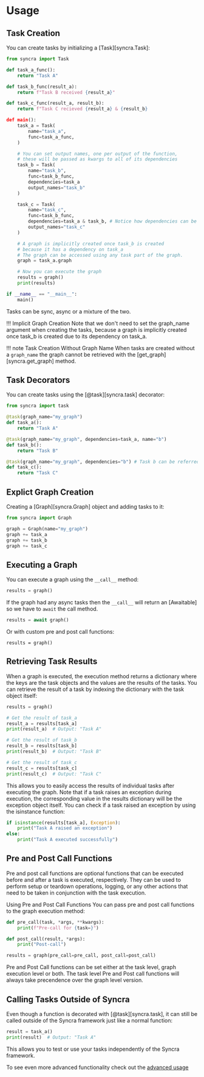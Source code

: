 # Usage


## Task Creation

You can create tasks by initializing a [Task][syncra.Task]:

```python
from syncra import Task

def task_a_func():
    return "Task A"

def task_b_func(result_a):
    return f"Task B received {result_a}"

def task_c_func(result_a, result_b):
    return f"Task C recieved {result_a} & {result_b}

def main():
    task_a = Task(
        name="task_a",
        func=task_a_func,
    )

    # You can set output names, one per output of the function, 
    # these will be passed as kwargs to all of its dependencies
    task_b = Task(
        name="task_b",
        func=task_b_func,
        dependencies=task_a
        output_names="task_b" 
    )

    task_c = Task(
        name="task_c",
        func=task_b_func,
        dependencies=task_a & task_b, # Notice how dependencies can be tied together with &
        output_names="task_c"
    )

    # A graph is implicitly created once task_b is created
    # because it has a dependency on task_a
    # The graph can be accessed using any task part of the graph.
    graph = task_a.graph

    # Now you can execute the graph
    results = graph()
    print(results)

if __name__ == "__main__":
    main()
```

Tasks can be sync, async or a mixture of the two. 

!!! Implicit Graph Creation
    Note that we don't need to set the graph_name argument when creating the tasks, because a graph is implicitly created once task_b is created due to its dependency on task_a.

!!! note Task Creation Without Graph Name
    When tasks are created without a `graph_name` the graph cannot be retrieved with the [get_graph][syncra.get_graph] method.



## Task Decorators

You can create tasks using the [@task][syncra.task] decorator:

```python
from syncra import task

@task(graph_name="my_graph")
def task_a():
    return "Task A"

@task(graph_name="my_graph", dependencies=task_a, name="b") 
def task_b():
    return "Task B"

@task(graph_name="my_graph", dependencies="b") # Task b can be referred to by name
def task_c():
    return "Task C"
```

## Explict Graph Creation

Creating a [Graph][syncra.Graph] object and adding tasks to it:

```python
from syncra import Graph

graph = Graph(name="my_graph")
graph += task_a
graph += task_b
graph += task_c
```

## Executing a Graph

You can execute a graph using the `__call__` method:

```python
results = graph()
```
If the graph had any async tasks then the `__call__` will return an [Awaitable] so we have to `await` the call method.

```python
results = await graph()
```

Or with custom pre and post call functions:

```
results = graph()
```

## Retrieving Task Results

When a graph is executed, the execution method returns a dictionary where the keys are the task objects and the values are the results of the tasks.
You can retrieve the result of a task by indexing the dictionary with the task object itself:

```python
results = graph()

# Get the result of task_a
result_a = results[task_a]
print(result_a)  # Output: "Task A"

# Get the result of task_b
result_b = results[task_b]
print(result_b)  # Output: "Task B"

# Get the result of task_c
result_c = results[task_c]
print(result_c)  # Output: "Task C"
```

This allows you to easily access the results of individual tasks after executing the graph.
Note that if a task raises an exception during execution, the corresponding value in the results dictionary will be the exception object itself. You can check if a task raised an exception by using the isinstance function:


```python
if isinstance(results[task_a], Exception):
    print("Task A raised an exception")
else:
    print("Task A executed successfully")
```


## Pre and Post Call Functions

Pre and post call functions are optional functions that can be executed before and after a task is executed, respectively. They can be used to perform setup or teardown operations, logging, or any other actions that need to be taken in conjunction with the task execution.

Using Pre and Post Call Functions
You can pass pre and post call functions to the graph execution method:

```python
def pre_call(task, *args, **kwargs):
    print(f"Pre-call for {task=}")

def post_call(result, *args):
    print("Post-call")

results = graph(pre_call=pre_call, post_call=post_call)
```

Pre and Post Call functions can be set either at the task level, graph execution level or both.
The task level Pre and Post call functions will always take precendence over the graph level version.


## Calling Tasks Outside of Syncra

Even though a function is decorated with [@task][syncra.task], it can still be called outside of the Syncra framework just like a normal function:

```python
result = task_a()
print(result)  # Output: "Task A"
```

This allows you to test or use your tasks independently of the Syncra framework.


To see even more advanced functionality check out the [advanced usage](advanced_usage.md)